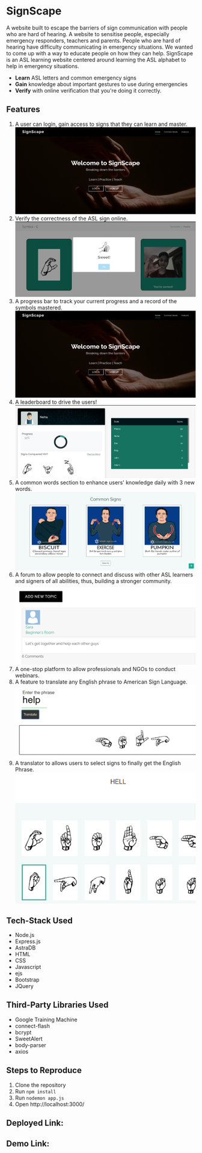 # SignScape

A website built to escape the barriers of sign communication with people who are hard of hearing. A website to sensitise people, especially emergency responders, teachers and parents. People who are hard of hearing have difficulty communicating in emergency situations. We wanted to come up with a way to educate people on how they can help. SignScape is an ASL learning website centered around learning the ASL alphabet to help in emergency situations. 
- **Learn** ASL letters and common emergency signs
- **Gain** knowledge about important gestures to use during emergencies
- **Verify** with online verification that you're doing it correctly.

## Features

1. A user can login, gain access to signs that they can learn and master.![](/screenshots/home.PNG)
2. Verify the correctness of the ASL sign online.![](/screenshots/virtualTry.PNG)
3. A progress bar to track your current progress and a record of the symbols mastered.![](/screenshots/home.PNG)
4. A leaderboard to drive the users!![](/screenshots/progress.PNG)
5. A common words section to enhance users' knowledge daily with 3 new words. ![](/screenshots/commonwords.PNG)
6. A forum to allow people to connect and discuss with other ASL learners and signers of all abilities, thus, building a stronger community. ![](/screenshots/forum.PNG)
7. A one-stop platform to allow professionals and NGOs to conduct webinars.
8. A feature to translate any English phrase to American Sign Language. ![](/screenshots/translate1.PNG)
9. A translator to allows users to select signs to finally get the English Phrase. ![](/screenshots/translate2.PNG)

## Tech-Stack Used

- Node.js
- Express.js
- AstraDB
- HTML
- CSS
- Javascript
- ejs
- Bootstrap
- JQuery

## Third-Party Libraries Used

- Google Training Machine
- connect-flash
- bcrypt
- SweetAlert
- body-parser
- axios

## Steps to Reproduce
1. Clone the repository
2. Run `npm install`
3. Run `nodemon app.js`
4. Open http://localhost:3000/

## Deployed Link:

## Demo Link:

